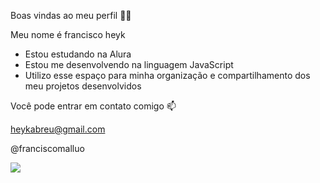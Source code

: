 Boas vindas ao meu perfil 💙💙

Meu nome é francisco heyk

- Estou estudando na Alura
- Estou me desenvolvendo na linguagem JavaScript  
- Utilizo esse espaço para minha organização e compartilhamento dos meu projetos desenvolvidos
  
Você pode entrar em contato comigo 📫

heykabreu@gmail.com

@franciscomalluo

![](https://media1.tenor.com/m/HymnYtxE9ugAAAAC/staff-shitpost-flex-jbc.gif)

